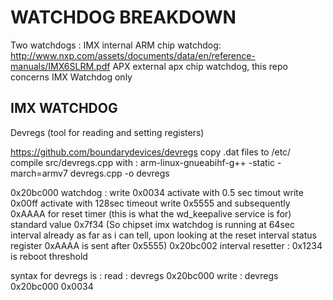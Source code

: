 # WATCHDOG BREAKDOWN
Two watchdogs :
IMX internal ARM chip watchdog:
http://www.nxp.com/assets/documents/data/en/reference-manuals/IMX6SLRM.pdf
APX external apx chip watchdog, this repo concerns IMX Watchdog only

## IMX WATCHDOG
Devregs (tool for reading and setting registers)

https://github.com/boundarydevices/devregs
copy .dat files to /etc/
compile src/devregs.cpp with :
arm-linux-gnueabihf-g++ -static -march=armv7 devregs.cpp -o devregs

0x20bc000 watchdog :
write 0x0034 activate with 0.5 sec timout
write 0x00ff  activate with 128sec timeout
write 0x5555 and subsequently 0xAAAA for reset timer (this is what the wd_keepalive service is for)
standard value 0x7f34 (So chipset imx watchdog is running at 64sec interval already as far as i can tell, upon looking at the reset interval status register 0xAAAA is sent after 0x5555)
0x20bc002 interval resetter :
0x1234 is reboot threshold 

syntax for devregs is :
read : devregs 0x20bc000
write : devregs 0x20bc000 0x0034

